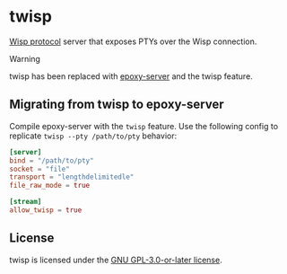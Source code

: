 # twisp
[Wisp protocol](https://github.com/MercuryWorkshop/wisp-protocol) server that exposes PTYs over the Wisp connection.

> [!WARNING]
> twisp has been replaced with [epoxy-server](https://github.com/MercuryWorkshop/epoxy-tls/tree/multiplexed/server/) and the twisp feature.

## Migrating from twisp to epoxy-server
Compile epoxy-server with the `twisp` feature.
Use the following config to replicate `twisp --pty /path/to/pty` behavior:
```toml
[server]
bind = "/path/to/pty"
socket = "file"
transport = "lengthdelimitedle"
file_raw_mode = true

[stream]
allow_twisp = true
```

## License
twisp is licensed under the [GNU GPL-3.0-or-later license](https://www.gnu.org/licenses/gpl-3.0.html).
